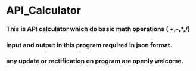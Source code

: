 # API_Calculator
### This is API calculator which do basic math operations ( +,-,*,/)
### input and output in this program required in json format.
### any update or rectification on program are openly welcome.
